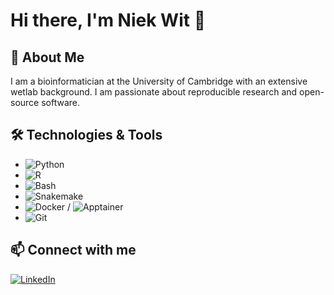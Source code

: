 # Hi there, I'm Niek Wit 👋

## 🚀 About Me
I am a bioinformatician at the University of Cambridge with an extensive wetlab background. I am passionate about reproducible research and open-source software.

## 🛠️ Technologies & Tools
- ![Python](https://img.shields.io/badge/-Python-black?style=flat-square&logo=python)
- ![R](https://img.shields.io/badge/-R-black?style=flat-square&logo=R)
- ![Bash](https://img.shields.io/badge/-Bash-black?style=flat-square&logo=gnu-bash)
- ![Snakemake](https://img.shields.io/badge/Snakemake-Workflow%20Management-black?style=flat-square&logo=https://example.com/snakemake-logo.png
)
- ![Docker](https://img.shields.io/badge/-Docker-black?style=flat-square&logo=docker) / ![Apptainer](https://img.shields.io/badge/Apptainer-black?style=flat-square&logo=apptainer)
- ![Git](https://img.shields.io/badge/-Git-black?style=flat-square&logo=git)

## 📫 Connect with me
[![LinkedIn](https://img.shields.io/badge/-LinkedIn-black?style=flat-square&logo=linkedin)](https://www.linkedin.com/in/niekwit/)

